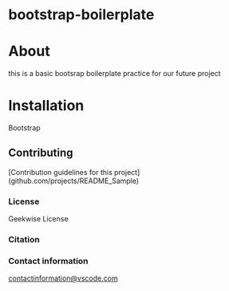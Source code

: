 # bootstrap-boilerplate

# About
this is a basic bootsrap boilerplate practice for our future project

# Installation
Bootstrap

## Contributing
[Contribution guidelines for this project] (github.com/projects/README_Sample)

### License
Geekwise License

### Citation

### Contact information
contactinformation@vscode.com